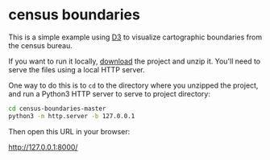 # census boundaries

This is a simple example using [D3](https://d3js.org) to visualize cartographic boundaries
from the census bureau.

If you want to run it locally, [download](https://github.com/rybesh/census-boundaries/archive/master.zip) the project and unzip it. You'll need to serve the files using a local HTTP server. 

One way to do this is to `cd` to the directory where you unzipped the project, and run a Python3 HTTP server to serve to project directory:

```sh
cd census-boundaries-master
python3 -m http.server -b 127.0.0.1
```

Then open this URL in your browser:

http://127.0.0.1:8000/
